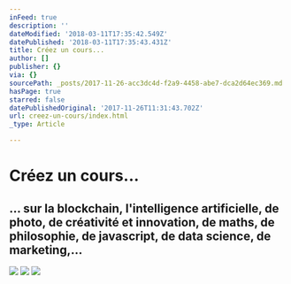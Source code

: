 ```yaml
---
inFeed: true
description: ''
dateModified: '2018-03-11T17:35:42.549Z'
datePublished: '2018-03-11T17:35:43.431Z'
title: Créez un cours...
author: []
publisher: {}
via: {}
sourcePath: _posts/2017-11-26-acc3dc4d-f2a9-4458-abe7-dca2d64ec369.md
hasPage: true
starred: false
datePublishedOriginal: '2017-11-26T11:31:43.702Z'
url: creez-un-cours/index.html
_type: Article

---
```

# **Créez un cours...**

## ... sur la blockchain, l'intelligence artificielle, de photo, de créativité et innovation, de maths, de philosophie, de javascript, de data science, de marketing,...
![](https://the-grid-user-content.s3-us-west-2.amazonaws.com/535266bb-5100-4002-b9e0-8dc733d63473.png)
![](https://the-grid-user-content.s3-us-west-2.amazonaws.com/6a270627-7182-4501-8f13-bee61214944e.png)
![](https://the-grid-user-content.s3-us-west-2.amazonaws.com/47c890ee-2204-48c0-9efb-0524138c7958.png)